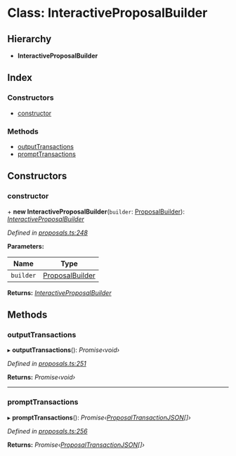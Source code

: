 # Class: InteractiveProposalBuilder

## Hierarchy

* **InteractiveProposalBuilder**

## Index

### Constructors

* [constructor](_proposals_.interactiveproposalbuilder.md#constructor)

### Methods

* [outputTransactions](_proposals_.interactiveproposalbuilder.md#outputtransactions)
* [promptTransactions](_proposals_.interactiveproposalbuilder.md#prompttransactions)

## Constructors

###  constructor

\+ **new InteractiveProposalBuilder**(`builder`: [ProposalBuilder](_proposals_.proposalbuilder.md)): *[InteractiveProposalBuilder](_proposals_.interactiveproposalbuilder.md)*

*Defined in [proposals.ts:248](https://github.com/celo-org/celo-monorepo/blob/master/packages/sdk/governance/src/proposals.ts#L248)*

**Parameters:**

Name | Type |
------ | ------ |
`builder` | [ProposalBuilder](_proposals_.proposalbuilder.md) |

**Returns:** *[InteractiveProposalBuilder](_proposals_.interactiveproposalbuilder.md)*

## Methods

###  outputTransactions

▸ **outputTransactions**(): *Promise‹void›*

*Defined in [proposals.ts:251](https://github.com/celo-org/celo-monorepo/blob/master/packages/sdk/governance/src/proposals.ts#L251)*

**Returns:** *Promise‹void›*

___

###  promptTransactions

▸ **promptTransactions**(): *Promise‹[ProposalTransactionJSON](../interfaces/_proposals_.proposaltransactionjson.md)[]›*

*Defined in [proposals.ts:256](https://github.com/celo-org/celo-monorepo/blob/master/packages/sdk/governance/src/proposals.ts#L256)*

**Returns:** *Promise‹[ProposalTransactionJSON](../interfaces/_proposals_.proposaltransactionjson.md)[]›*
